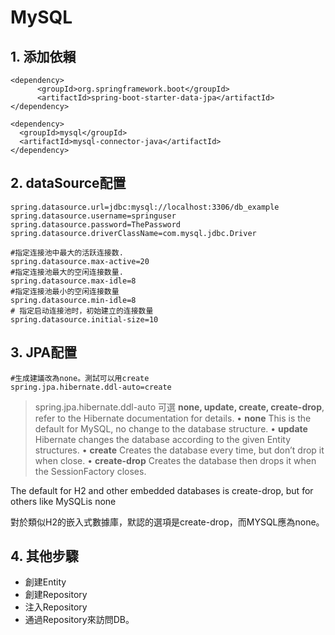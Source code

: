 # MySQL

## 1. 添加依賴

```markup
<dependency>
      <groupId>org.springframework.boot</groupId>
      <artifactId>spring-boot-starter-data-jpa</artifactId>
</dependency>

<dependency>
  <groupId>mysql</groupId>
  <artifactId>mysql-connector-java</artifactId>
</dependency>
```

## 2. dataSource配置

```text
spring.datasource.url=jdbc:mysql://localhost:3306/db_example
spring.datasource.username=springuser
spring.datasource.password=ThePassword
spring.datasource.driverClassName=com.mysql.jdbc.Driver

#指定连接池中最大的活跃连接数.
spring.datasource.max-active=20
#指定连接池最大的空闲连接数量.
spring.datasource.max-idle=8
#指定连接池最小的空闲连接数量
spring.datasource.min-idle=8
# 指定启动连接池时，初始建立的连接数量
spring.datasource.initial-size=10
```

## 3. JPA配置

```text
#生成建議改為none。測試可以用create
spring.jpa.hibernate.ddl-auto=create
```

> spring.jpa.hibernate.ddl-auto 可選 **none, update, create, create-drop**, refer to the Hibernate documentation for details. • **none** This is the default for MySQL, no change to the database structure. • **update** Hibernate changes the database according to the given Entity structures. • **create** Creates the database every time, but don’t drop it when close. • **create-drop** Creates the database then drops it when the SessionFactory closes.

The default for H2 and other embedded databases is create-drop, but for others like MySQLis none

對於類似H2的嵌入式數據庫，默認的選項是create-drop，而MYSQL應為none。

## 4. 其他步驟

* 創建Entity
* 創建Repository
* 注入Repository
* 通過Repository來訪問DB。

